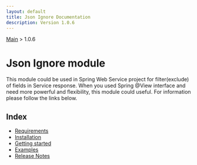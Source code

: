 ```yaml
---
layout: default
title: Json Ignore Documentation
description: Version 1.0.6
---
```


[Main](../index.MD) > 1.0.6

# Json Ignore module
This module could be used in Spring Web Service project for filter(exclude) of fields in Service response.
When you used Spring @View interface and need more powerful and flexibility, this module could useful.
For information please follow the links below.

## Index
* [Requirements](./requirements/index.MD)
* [Installation](installation/index.MD)
* [Getting started](getting-started/index.MD)
* [Examples](./examples/index.MD)
* [Release Notes](./release-notes/index.MD)